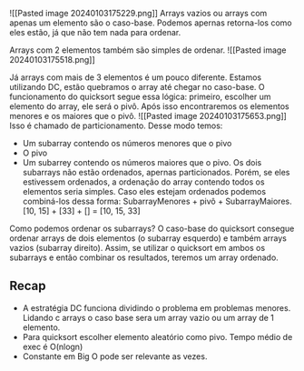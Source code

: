 ![[Pasted image 20240103175229.png]]
Arrays vazios ou arrays com apenas um elemento são o caso-base.
Podemos apernas retorna-los como eles estão, já que não tem nada para ordenar.

Arrays com 2 elementos também são simples de ordenar.
![[Pasted image 20240103175518.png]]

Já arrays com mais de 3 elementos é um pouco diferente. Estamos utilizando DC, estão quebramos o array até chegar no caso-base. O funcionamento do quicksort segue essa lógica: primeiro, escolher um elemento do array, ele será o pivô.
Após isso encontraremos os elementos menores e os maiores que o pivô.
![[Pasted image 20240103175653.png]]
Isso é chamado de particionamento. Desse modo temos:
- Um subarray contendo os números menores que o pivo
- O pivo
- Um subarrey contendo os números maiores que o pivo.
Os dois subarrays não estão ordenados, apernas particionados. Porém, se eles estivessem ordenados, a ordenação do array contendo todos os elementos seria simples.
Caso eles estejam ordenados podemos combiná-los dessa forma: 
SubarrayMenores + pivô + SubarrayMaiores. [10, 15] + [33] + [] = [10, 15, 33]

Como podemos ordenar os subarrays? O caso-base do quicksort consegue ordenar arrays de dois elementos (o subarray esquerdo) e também arrays vazios (subarray direito). Assim, se utilizar o quicksort em ambos os subarrays e então combinar os resultados, teremos um array ordenado.

## Recap

- A estratégia DC funciona dividindo o problema em problemas menores. Lidando c arrays o caso base sera um array vazio ou um array de 1 elemento.
- Para quicksort escolher elemento aleatório como pivo. Tempo médio de exec é O(nlogn)
- Constante em Big O pode ser relevante as vezes.

